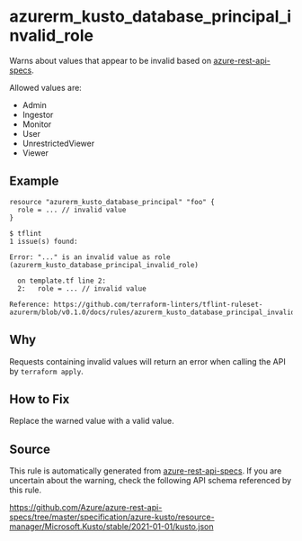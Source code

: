 <!--- This file generated by `tools/apispec-rule-gen/main.go`. DO NOT EDIT --->

# azurerm_kusto_database_principal_invalid_role

Warns about values that appear to be invalid based on [azure-rest-api-specs](https://github.com/Azure/azure-rest-api-specs).

Allowed values are:
- Admin
- Ingestor
- Monitor
- User
- UnrestrictedViewer
- Viewer

## Example

```hcl
resource "azurerm_kusto_database_principal" "foo" {
  role = ... // invalid value
}
```

```
$ tflint
1 issue(s) found:

Error: "..." is an invalid value as role (azurerm_kusto_database_principal_invalid_role)

  on template.tf line 2:
  2:   role = ... // invalid value

Reference: https://github.com/terraform-linters/tflint-ruleset-azurerm/blob/v0.1.0/docs/rules/azurerm_kusto_database_principal_invalid_role.md

```

## Why

Requests containing invalid values will return an error when calling the API by `terraform apply`.

## How to Fix

Replace the warned value with a valid value.

## Source

This rule is automatically generated from [azure-rest-api-specs](https://github.com/Azure/azure-rest-api-specs). If you are uncertain about the warning, check the following API schema referenced by this rule.

https://github.com/Azure/azure-rest-api-specs/tree/master/specification/azure-kusto/resource-manager/Microsoft.Kusto/stable/2021-01-01/kusto.json

